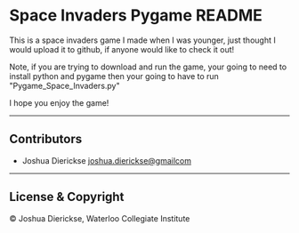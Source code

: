 # Space Invaders Pygame README

This is a space invaders game I made when I was younger, just thought I would upload it to github, if anyone would like to check it out!

Note, if you are trying to download and run the game, your going to need to install python and pygame then your going to have to run "Pygame_Space_Invaders.py"

I hope you enjoy the game!

---

## Contributors

- Joshua Dierickse <joshua.dierickse@gmailcom>

---

## License & Copyright

© Joshua Dierickse, Waterloo Collegiate Institute

